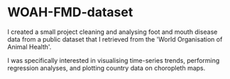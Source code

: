 # WOAH-FMD-dataset
I created a small project cleaning and analysing foot and mouth disease data from a public dataset that I retrieved from the 'World Organisation of Animal Health'.

I was specifically interested in visualising time-series trends, performing regression analyses, and plotting country data on choropleth maps.

